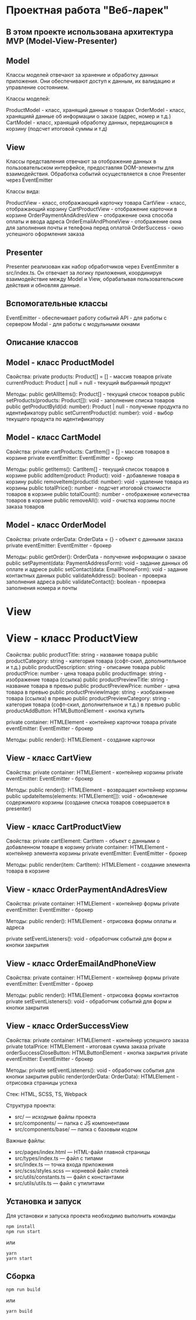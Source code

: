 # Проектная работа "Веб-ларек"

## В этом проекте использована архитектура MVP (Model-View-Presenter)

## Model
Классы моделей отвечают за хранение и обработку данных приложения. Они обеспечивают доступ к данным, их валидацию и управление состоянием.

Классы моделей:

ProductModel - класс, хранящий данные о товарах
OrderModel - класс, хранящияй данные об информации о заказе (адрес, номер и т.д.) 
CartModel - класс, хранящий обработку данных, передающихся в корзину (подсчет итоговой суммы и т.д)

## View 

Классы представления отвечают за отображение данных в пользовательском интерфейсе, предоставляя DOM-элементы для взаимодействия. Обработка событий осуществляется в слое Presenter через EventEmitter

Классы вида:

ProductView - класс, отображающий карточку товара
CartView - класс, отображающий корзину 
CartProductView - отображение карточки в корзине
OrderPaymentAndAdresView - отображение окна способа оплаты и ввода адреса
OrderEmailAndPhoneView - отображение окна для заполнения почты и телефона перед оплатой
OrderSuccess - окно успешного оформления заказа

## Presenter

Presenter реализован как набор обработчиков через EventEmmiter в src/index.ts. Он отвечает за логику приложения, координируя взаимодействие между Model и View, обрабатывая пользовательские действия и обновляя данные.

## Вспомогательные классы

EventEmitter - обеспечивает работу событий
API - для работы с сервером
Modal - для работы с модульными окнами

## Описание классов

## Model - класс ProductModel

Свойства:
private products: Product[] = [] - массив товаров
private currentProduct: Product | null = null - текущий выбранный продукт

Методы:
public getAllItems(): Product[] - текущий список товаров
public setProducts(products: Product[]): void - заполнение списка товаров
public getProductById(id: number): Product | null - получение продукта по идентификатору
public setCurrentProduct(id: number): void - выбор текущего продукта по идентификатору

## Model - класс CartModel

Свойства:
private cartProducts: CartItem[] = [] - массив товаров в корзине
private eventEmitter: EventEmitter - брокер

Методы:
public getItems(): CartItem[] - текущий список товаров в корзине
public addItem(product: Product): void - добавление товара в корзину
public removeItem(productId: number): void - удаление товара из корзины 
public totalPrice(): number - подсчет итоговой стоимости товаров в корзине
public totalCount(): number - отображение количества товаров в корзине
public removeAll(): void - очистка корзины после заказа товаров


## Model - класс OrderModel

Свойства:
private orderData: OrderData = {} - объект с данными заказа
private eventEmitter: EventEmitter - брокер

Методы:
public getOrder(): OrderData - получение информации о заказе
public setPayment(data: PaymentAddressForm): void - задание данных об оплате и адресе
public setContact(data: EmailPhoneForm): void - задание контактных данных
public validateAddress(): boolean - проверка заполнения адреса
public validateContact(): boolean - проверка заполнения номера и почты 


# View 

# View - класс ProductView

Свойства:
public productTitle: string - название товара
public productCategory: string - категория товара (софт-скил, дополнительное и т.д.)
public productDescription: string - описание товара
public productPrice: number - цена товара
public productImage: string - изображение товара (ссылка)
public productPreviewTitle: string - название товара в превью
public productPreviewPrice: number - цена товара в превью
public productPreviewImage: string - изображение товара (ссылка) в превью
public productPreviewCategory: string - категория товара (софт-скил, дополнительное и т.д.) в превью
public productAddButton: HTMLButtonElement - кнопка купить

private container: HTMLElement - контейнер карточки товара
private eventEmitter: EventEmitter - брокер

Методы:
public render(): HTMLElement - создание карточки

## View - класс CartView

Свойства:
private container: HTMLElement - контейнер корзины
private eventEmitter: EventEmitter - брокер


Методы:
public render(): HTMLElement - возвращает контейнер корзины
public updateItems(elements: HTMLElement[]): void - обновление содержимого корзины (создание списка товаров совершается в presenter)

## View - класс CartProductView

Свойства:
private cartElement: CartItem - объект с данными о добавленном товаре в корзину
private container: HTMLElement - контейнер элемента корзины
private eventEmitter: EventEmitter - брокер

Методы:
public render(item: CartItem): HTMLElement - создание элемента товара в корзине

## View - класс OrderPaymentAndAdresView

Свойства:
private container: HTMLElement - контейнер формы
private eventEmitter: EventEmitter - брокер


Методы:
public render(): HTMLElement - отрисовка формы оплаты и адреса

private setEventListeners(): void - обработчик событий для форм и кнопки закрытия

## View - класс OrderEmailAndPhoneView

Свойства:
private container: HTMLElement - контейнер формы
private eventEmitter: EventEmitter - брокер

Методы:
public render(): HTMLElement - отрисовка формы контактов
private setEventListeners(): void - обработчик событий для форм и кнопки закрытия

## View - класс OrderSuccessView

Свойства:
private container: HTMLElement - контейнер успешного заказа
private totalPrice: HTMLElement - итоговая сумма заказа
private orderSuccessCloseButton: HTMLButtonElement - кнопка закрытия
private eventEmitter: EventEmitter - брокер

Методы:
private setEventListeners(): void - обработчик события для кнопки закрытия
public render(orderData: OrderData): HTMLElement - отрисовка страницы успеха


Стек: HTML, SCSS, TS, Webpack

Структура проекта:
- src/ — исходные файлы проекта
- src/components/ — папка с JS компонентами
- src/components/base/ — папка с базовым кодом

Важные файлы:
- src/pages/index.html — HTML-файл главной страницы
- src/types/index.ts — файл с типами
- src/index.ts — точка входа приложения
- src/scss/styles.scss — корневой файл стилей
- src/utils/constants.ts — файл с константами
- src/utils/utils.ts — файл с утилитами

## Установка и запуск
Для установки и запуска проекта необходимо выполнить команды

```
npm install
npm run start
```

или

```
yarn
yarn start
```
## Сборка

```
npm run build
```

или

```
yarn build
```
